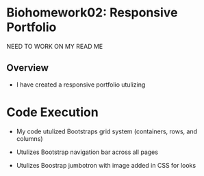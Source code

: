 # Biohomework02: Responsive Portfolio 

NEED TO WORK ON MY READ ME

## Overview

* I have created a responsive portfolio utulizing 


# Code Execution

* My code utulized Bootstraps grid system (containers, rows, and columns)

* Utulizes Bootstrap navigation bar across all pages

* Utulizes Boostrap jumbotron with image added in CSS for looks 
